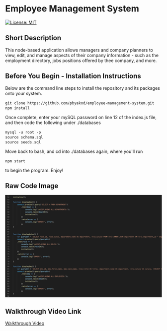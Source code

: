 # Employee Management System

[![License: MIT](https://img.shields.io/badge/License-MIT-yellow.svg)](https://opensource.org/licenses/MIT)

## Short Description

This node-based application allows managers and company planners to view, edit, and manage aspects of their company information - such as the employment directory, jobs positions offered by thee company, and more. 

## Before You Begin - Installation Instructions

Below are the command line steps to install the repository and its packages onto your system.

```
git clone https://github.com/pbyakod/employee-management-system.git
npm install
```

Once complete, enter your mySQL password on line 12 of the index.js file, and then code the following under ./databases

```
mysql -u root -p
source schema.sql
source seeds.sql
```

Move back to bash, and cd into ./databases again, where you'll run

```
npm start
```
to begin the program. Enjoy!

## Raw Code Image

<img src="./media/rawcode.png" alt="Raw Code Image"></img>

## Walkthrough Video Link

<a href="https://drive.google.com/file/d/17SxwG5DOzD7nHcJwAQgv8AifFS-3JR-S/view?usp=sharing">Walkthrough Video</a>
